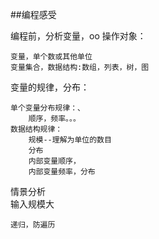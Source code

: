 ##编程感受

编程前，分析变量，oo
操作对象：
	
	变量，单个数或其他单位
	变量集合，数据结构:数组，列表，树，图

变量的规律，分布：

	单个变量分布规律：、
		顺序，频率。。。
	数据结构规律：
		规模--理解为单位的数目
		分布
		内部变量顺序，
		内部变量频率，分布

情景分析   
输入规模大
	
	递归，防遍历